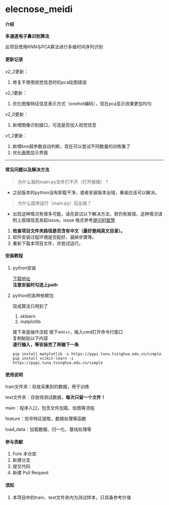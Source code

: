 # elecnose_meidi

#### 介绍
**多通道电子鼻识别算法**

此项目使用KNN与PCA算法进行多维时间序列识别

#### 更新记录
v2_2更新：
1. 修复不使用视觉信息时的pca绘图错误

v2_1更新：
1. 优化图像特征信息表示方式（onehot编码），现在pca显示效果更加均匀

v2_0更新：
1. 新增图像识别接口，可选是否加入视觉信息

v1_2更新：
1. 新增knn超参数自动判断，现在可以尝试不同数量的训练集了
2. 优化画图显示界面

---------------------------------
#### 常见问题以及解决方法
>为什么我的main.py文件打不开（打开报错）？
* 之前版本的python没有卸载干净，或者安装版本出错，重装应该可以解决。

>为什么程序运行（main.py）后出错？
* 出现这种情况有很多可能，请先尝试以下解决方法，若仍有报错，这种情况请附上报错信息发起issue。issue
格式参考[提问的智慧](https://github.com/ryanhanwu/How-To-Ask-Questions-The-Smart-Way)

1. **检查项目文件夹路径是否含有中文（最好是纯英文目录）。**
2. 软件安装过程环境是否配好，漏掉步骤等。
3. 重新下载本项目文件，并尝试运行。


#### 安装教程
1. python安装

    [下载地址](https://www.python.org/)  
    **注意安装时勾选上path**  

2. python的各种依赖包

    现成算法只用到了
    1. sklearn
    2. matplotlib
    
    接下来是操作流程
    按下win+r，输入cmd打开命令行窗口  
    复制粘贴以下内容   
    **逐行输入，等安装完了再输下一条**
    ```
    pip install matplotlib -i https://pypi.tuna.tsinghua.edu.cn/simple
    pip install scikit-learn -i https://pypi.tuna.tsinghua.edu.cn/simple
    ```

#### 使用说明

train文件夹：存放采集到的数据，用于训练  

test文件夹：存放待测试数据，**每次只留一个文件！**

main：程序入口，包含文件加载、绘图等流程

feature：信号特征提取，数据处理等函数

load_data：加载数据、归一化、基线处理等

#### 参与贡献

1.  Fork 本仓库
2.  新建分支
3.  提交代码
4.  新建 Pull Request


#### 须知

1.  本项目中的train、test文件夹内为测试样本，只具备参考价值

